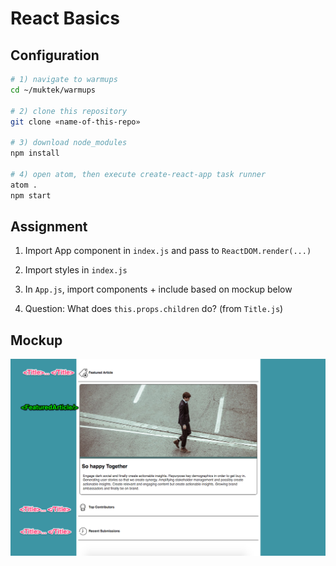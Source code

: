 # React Basics

## Configuration

```sh
# 1) navigate to warmups
cd ~/muktek/warmups

# 2) clone this repository
git clone «name-of-this-repo»

# 3) download node_modules
npm install

# 4) open atom, then execute create-react-app task runner
atom .
npm start

```

## Assignment

1) Import App component in `index.js` and pass to `ReactDOM.render(...)`

2) Import styles in `index.js`

3) In `App.js`, import components + include based on mockup below

4) Question: What does `this.props.children` do? (from `Title.js`)


## Mockup

![img](warmupdemo.png)
